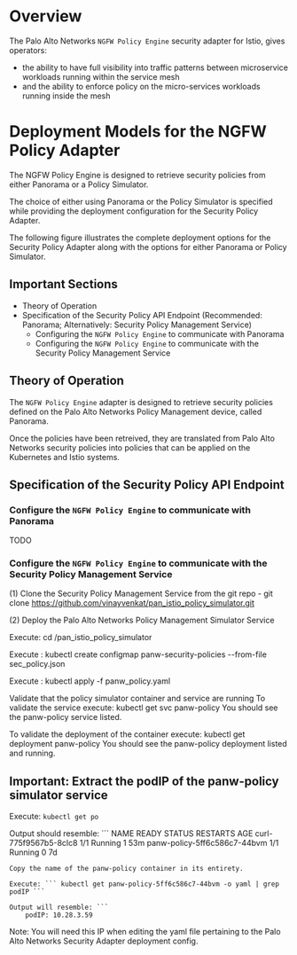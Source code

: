 # Overview

The Palo Alto Networks ```NGFW Policy Engine``` security adapter for Istio, gives operators:
- the ability to have full visibility into traffic patterns between microservice workloads
  running within the service mesh
- and the ability to enforce policy on the micro-services workloads running inside the mesh

# Deployment Models for the NGFW Policy Adapter

The NGFW Policy Engine is designed to retrieve security policies from either Panorama or 
a Policy Simulator.

The choice of either using Panorama or the Policy Simulator is specified while providing 
the deployment configuration for the Security Policy Adapter. 

The following figure illustrates the complete deployment options for the Security Policy 
Adapter along with the options for either Panorama or Policy Simulator. 


## Important Sections

- Theory of Operation
- Specification of the Security Policy API Endpoint 
  (Recommended: Panorama; Alternatively: Security Policy Management Service) 
  - Configuring the ```NGFW Policy Engine``` to communicate with Panorama
  - Configuring the ```NGFW Policy Engine``` to communicate with the Security Policy Management Service 

## Theory of Operation 

The ```NGFW Policy Engine``` adapter is designed to retrieve security policies defined 
on the Palo Alto Networks Policy Management device, called Panorama.

Once the policies have been retreived, they are translated from Palo Alto Networks security
policies into policies that can be applied on the Kubernetes and Istio systems. 

## Specification of the Security Policy API Endpoint

### Configure the ```NGFW Policy Engine``` to communicate with Panorama 

TODO

### Configure the ```NGFW Policy Engine``` to communicate with the Security Policy Management Service

(1) Clone the Security Policy Management Service from the git repo 
	- git clone https://github.com/vinayvenkat/pan_istio_policy_simulator.git

(2) Deploy the Palo Alto Networks Policy Management Simulator Service

Execute: cd <path to directory>/pan_istio_policy_simulator

Execute : kubectl create configmap panw-security-policies --from-file sec_policy.json

Execute : kubectl apply -f panw_policy.yaml

Validate that the policy simulator container and service are running
To validate the service execute: kubectl get svc panw-policy You should see the panw-policy service listed.

To validate the deployment of the container execute: kubectl get deployment panw-policy You should see the panw-policy deployment listed and running.

## Important: Extract the podIP of the panw-policy simulator service 

Execute: ``` kubectl get po ``` 

Output should resemble: ```
NAME                           READY   STATUS    RESTARTS   AGE
curl-775f9567b5-8clc8          1/1     Running   1          53m
panw-policy-5ff6c586c7-44bvm   1/1     Running   0          7d
```
Copy the name of the panw-policy container in its entirety. 

Execute: ``` kubectl get panw-policy-5ff6c586c7-44bvm -o yaml | grep podIP ``` 

Output will resemble: ```
	podIP: 10.28.3.59
```

Note: You will need this IP when editing the yaml file pertaining to the Palo Alto Networks Security Adapter deployment config.



